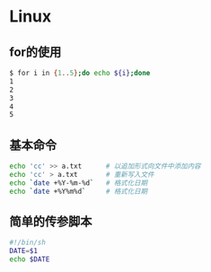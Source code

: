 # Linux

## for的使用

```sh
$ for i in {1..5};do echo ${i};done
1
2
3
4
5
```

## 基本命令

```sh
echo 'cc' >> a.txt      # 以追加形式向文件中添加内容
echo 'cc' > a.txt       # 重新写入文件
echo `date +%Y-%m-%d`   # 格式化日期
echo `date +%Y%m%d`     # 格式化日期
```

## 简单的传参脚本
```sh
#!/bin/sh
DATE=$1
echo $DATE
```
